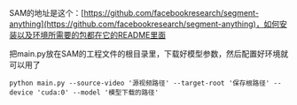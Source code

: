 SAM的地址是这个：[https://github.com/facebookresearch/segment-anything](https://github.com/facebookresearch/segment-anything)，如何安装以及环境所需要的包都在它的README里面

把main.py放在SAM的工程文件的根目录里，下载好模型参数，然后配置好环境就可以用了
```shell
python main.py --source-video '源视频路径' --target-root '保存根路径' --device 'cuda:0' --model '模型下载的路径'
```
